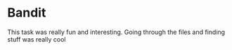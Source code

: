 # Bandit
This task was really fun and interesting. Going through the files and finding stuff was really cool
